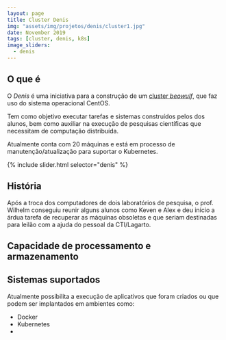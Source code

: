 ```yaml
---
layout: page
title: Cluster Denis
img: "assets/img/projetos/denis/cluster1.jpg"
date: November 2019
tags: [cluster, denis, k8s]
image_sliders:
  - denis
---
```


## O que é

O *Denis* é uma iniciativa para a construção de um [cluster *beowulf*](https://pt.wikipedia.org/wiki/Aglomerado_Beowulf), que faz uso do sistema operacional CentOS.

Tem como objetivo executar tarefas e sistemas construídos pelos dos alunos, bem como auxiliar na execução de pesquisas científicas que necessitam de computação distribuída.

Atualmente conta com 20 máquinas e está em processo de manutenção/atualização para suportar o Kubernetes. 


{% include slider.html selector="denis" %}

## História

Após a troca dos computadores de dois laboratórios de pesquisa, o prof. Wilhelm conseguiu reunir alguns alunos como Keven e Alex e deu início a árdua tarefa de recuperar as máquinas obsoletas e que seriam destinadas para leilão com a ajuda do pessoal da CTI/Lagarto.


## Capacidade de processamento e armazenamento

## Sistemas suportados

Atualmente possibilita a execução de aplicativos que foram criados ou que podem ser implantados em ambientes como:

- Docker
- Kubernetes
- 